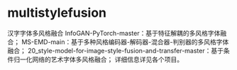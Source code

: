 # multistylefusion
汉字字体多风格融合
InfoGAN-PyTorch-master：基于特征解耦的多风格字体融合；
MS-EMD-main：基于多种风格编码器-解码器-混合器-判别器的多风格字体融合；
20_style-model-for-image-style-fusion-and-transfer-master：基于条件归一化网络的艺术字体多风格融合；
详细信息详见各个项目。
